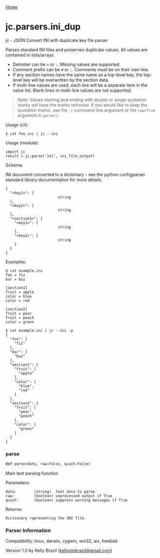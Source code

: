[Home](https://kellyjonbrazil.github.io/jc/)
<a id="jc.parsers.ini_dup"></a>

# jc.parsers.ini\_dup

jc - JSON Convert INI with duplicate key file parser

Parses standard INI files and preserves duplicate values. All values are
contained in lists/arrays.

- Delimiter can be `=` or `:`. Missing values are supported.
- Comment prefix can be `#` or `;`. Comments must be on their own line.
- If any section names have the same name as a top-level key, the top-level
  key will be overwritten by the section data.
- If multi-line values are used, each line will be a separate item in the
  value list. Blank lines in multi-line values are not supported.

> Note: Values starting and ending with double or single quotation marks
> will have the marks removed. If you would like to keep the quotation
> marks, use the `-r` command-line argument or the `raw=True` argument in
> `parse()`.

Usage (cli):

    $ cat foo.ini | jc --ini

Usage (module):

    import jc
    result = jc.parse('ini', ini_file_output)

Schema:

INI document converted to a dictionary - see the python configparser
standard library documentation for more details.

    {
      "<key1>": [
                            string
      ],
      "<key2>": [
                            string
      ],
      "<section1>": {
        "<key1>": [
                            string
        ],
        "<key2>": [
                            string
        ]
      }
    }

Examples:

    $ cat example.ini
    foo = fiz
    bar = buz

    [section1]
    fruit = apple
    color = blue
    color = red

    [section2]
    fruit = pear
    fruit = peach
    color = green

    $ cat example.ini | jc --ini -p
    {
      "foo": [
        "fiz"
      ],
      "bar": [
        "buz"
      ],
      "section1": {
        "fruit": [
          "apple"
        ],
        "color": [
          "blue",
          "red"
        ]
      },
      "section2": {
        "fruit": [
          "pear",
          "peach"
        ],
        "color": [
          "green"
        ]
      }
    }

<a id="jc.parsers.ini_dup.parse"></a>

### parse

```python
def parse(data, raw=False, quiet=False)
```

Main text parsing function

Parameters:

    data:        (string)  text data to parse
    raw:         (boolean) unprocessed output if True
    quiet:       (boolean) suppress warning messages if True

Returns:

    Dictionary representing the INI file.

### Parser Information
Compatibility:  linux, darwin, cygwin, win32, aix, freebsd

Version 1.0 by Kelly Brazil (kellyjonbrazil@gmail.com)
